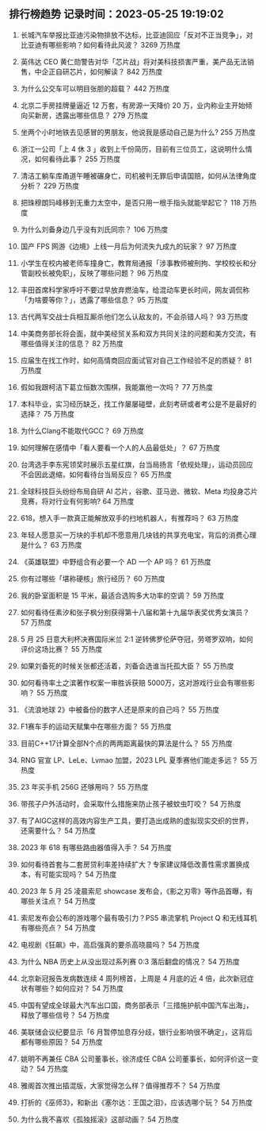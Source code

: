 
## 排行榜趋势 记录时间：2023-05-25 19:19:02
  
  1. 长城汽车举报比亚迪污染物排放不达标，比亚迪回应「反对不正当竞争」，对比亚迪有哪些影响？如何看待此风波？ 3269 万热度
    
  2. 英伟达 CEO 黄仁勋警告对华「芯片战」将对美科技损害严重，美产品无法销售，中企正自研芯片，如何解读？ 842 万热度
    
  3. 为什么公交车可以明目张胆的超载？ 442 万热度
    
  4. 北京二手房挂牌量逼近 12 万套，有房源一天降价 20 万，业内称业主开始倾向买新房，透露出哪些信息？ 279 万热度
    
  5. 坐两个小时地铁去见感冒的男朋友，他说我是感动自己是为什么? 255 万热度
    
  6. 浙江一公司「上 4 休 3 」收到上千份简历，目前有三位员工，这说明什么情况，如何看待此事？ 255 万热度
    
  7. 清洁工躺车库甬道午睡被碾身亡，司机被判无罪后申请国赔，如何从法律角度分析？ 229 万热度
    
  8. 把珠穆朗玛峰移到无重力太空中，是否只用一根手指头就能举起它？ 118 万热度
    
  9. 为什么刘备身边几乎没有刘氏同宗？ 106 万热度
    
  10. 国产 FPS 网游《边境》上线一月后为何流失九成九的玩家？ 97 万热度
    
  11. 小学生在校内被老师车撞身亡，教育局通报「涉事教师被刑拘、学校校长和分管副校长被免职」，反映了哪些问题？ 96 万热度
    
  12. 丰田首席科学家呼吁不要过早放弃燃油车，给混动车更长时间，网友调侃称「为啥要等你？」，透露了哪些信息？ 95 万热度
    
  13. 古代两军交战士兵相互厮杀他们怎么认敌友的，不会杀错人吗？ 93 万热度
    
  14. 中美商务部长将会面，就中美经贸关系和双方共同关注的问题和美方交流，有哪些值得关注的信息？ 82 万热度
    
  15. 应届生在找工作时，如何高情商回应面试官对自己工作经验不足的质疑？ 81 万热度
    
  16. 假如我跟柯洁下葛立恒数次围棋，我能赢他一次吗？ 77 万热度
    
  17. 本科毕业，实习经历缺乏，找工作屡屡碰壁，此刻考研或者考公是不是最好的选择？ 75 万热度
    
  18. 为什么Clang不能取代GCC？ 69 万热度
    
  19. 如何理解在感情中「看人要看一个人的人品最低处」？ 67 万热度
    
  20. 台湾选手李东宪领奖时展示五星红旗，台当局扬言「依规处理」，运动员回应不会因此退缩，如何看待台当局反应？ 65 万热度
    
  21. 全球科技巨头纷纷布局自研 AI 芯片，谷歌、亚马逊、微软、Meta 均投身芯片竞赛，将对行业有何影响? 64 万热度
    
  22. 618，想入手一款真正能解放双手的扫地机器人，有推荐吗？ 63 万热度
    
  23. 年轻人愿意买一万块的手机却不愿意用几块钱的共享充电宝，背后的消费心理是什么？ 63 万热度
    
  24. 《英雄联盟》中野组合有必要一个 AD 一个 AP 吗？ 61 万热度
    
  25. 你有过哪些「堪称硬核」旅行经历？ 60 万热度
    
  26. 我的卧室面积是 15 平米，最适合选购多大功率的空调？ 59 万热度
    
  27. 如何看待任素汐和张子枫分别获得第十八届和第十九届华表奖优秀女演员？ 57 万热度
    
  28. 5 月 25 日意大利杯决赛国际米兰 2:1 逆转佛罗伦萨夺冠，劳塔罗双响，如何评价这场比赛？ 55 万热度
    
  29. 如果刘备死的时候关张都还活着，刘备会选谁当托孤大臣？ 55 万热度
    
  30. 如何看待率土之滨著作权案一审胜诉获赔 5000万，这对游戏行业会有哪些影响？ 55 万热度
    
  31. 《流浪地球 2》中被备份的数字人还是原来的自己吗？ 55 万热度
    
  32. F1赛车手的运动天赋集中在哪些方面？ 55 万热度
    
  33. 目前C++17计算全部N个点的两两距离最快的算法是什么？ 55 万热度
    
  34. RNG 官宣 LP、LeLe、Lvmao 加盟，2023 LPL 夏季赛他们能走多远？ 55 万热度
    
  35. 23 年买手机 256G 还够用吗？ 55 万热度
    
  36. 带孩子户外活动时，会采取什么措施来防止孩子被蚊虫叮咬？ 54 万热度
    
  37. 有了AIGC这样的高效内容生产工具，要打造出成熟的虚拟现实交织的世界，还需要什么？ 54 万热度
    
  38. 2023 年 618 有哪些路由器值得入手？ 54 万热度
    
  39. 如何看待首套与二套房贷利率差持续扩大？专家建议降低改善性需求置换成本，有可能实现吗？ 54 万热度
    
  40. 2023 年 5 月 25 凌晨索尼 showcase 发布会，《影之刃零》等作品首曝，有哪些关注点？ 54 万热度
    
  41. 索尼发布会公布的游戏哪个最有吸引力？PS5 串流掌机 Project Q 和无线耳机有哪些亮点？ 54 万热度
    
  42. 电视剧《狂飙》中，高启强真的要杀高晓晨吗？ 54 万热度
    
  43. 为什么 NBA 历史上从没出现过系列赛 0:3 落后翻盘的情况？ 54 万热度
    
  44. 北京新冠报告发病数连续 4 周列榜首，上周是 4 月底的近 4 倍，此次新冠症状有哪些？如何应对？ 54 万热度
    
  45. 中国有望成全球最大汽车出口国，商务部表示「三措施护航中国汽车出海」，释放了哪些信号？ 54 万热度
    
  46. 美联储会议纪要显示「6 月暂停加息存分歧，银行业影响很不确定」，这背后都有哪些原因？ 54 万热度
    
  47. 姚明不再兼任 CBA 公司董事长，徐济成任 CBA 公司董事长，如何评价这一变动？ 54 万热度
    
  48. 雅阁首次推出插混版，大家觉得怎么样？值得推荐不？ 54 万热度
    
  49. 打折的《巫师3》，和新出《塞尔达：王国之泪》，应该选哪个玩？ 54 万热度
    
  50. 为什么我不喜欢《孤独摇滚》这部动画？ 54 万热度
    